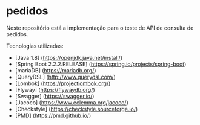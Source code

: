 # pedidos

Neste repositório está a implementação para o teste de API de consulta de pedidos.

Tecnologias utilizadas:

* [Java 1.8] (https://openjdk.java.net/install/)
* [Spring Boot 2.2.2.RELEASE] (https://spring.io/projects/spring-boot)
* [mariaDB] (https://mariadb.org/)
* [QueryDSL] (http://www.querydsl.com/)
* [Lombok] (https://projectlombok.org/)
* [Flyway] (https://flywaydb.org/)
* [Swagger] (https://swagger.io/)
* [Jacoco] (https://www.eclemma.org/jacoco/)
* [Checkstyle] (https://checkstyle.sourceforge.io/)
* [PMD] (https://pmd.github.io/)
